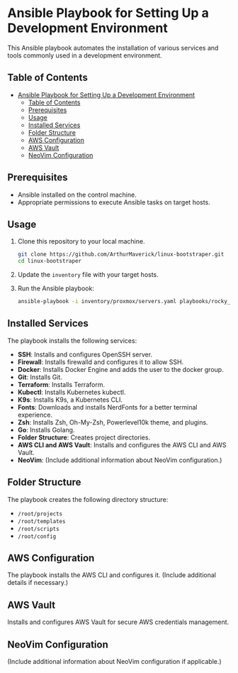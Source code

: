 
# Ansible Playbook for Setting Up a Development Environment

This Ansible playbook automates the installation of various services and tools commonly used in a development environment.

## Table of Contents

- [Ansible Playbook for Setting Up a Development Environment](#ansible-playbook-for-setting-up-a-development-environment)
  - [Table of Contents](#table-of-contents)
  - [Prerequisites](#prerequisites)
  - [Usage](#usage)
  - [Installed Services](#installed-services)
  - [Folder Structure](#folder-structure)
  - [AWS Configuration](#aws-configuration)
  - [AWS Vault](#aws-vault)
  - [NeoVim Configuration](#neovim-configuration)

## Prerequisites

- Ansible installed on the control machine.
- Appropriate permissions to execute Ansible tasks on target hosts.

## Usage

1. Clone this repository to your local machine.
   ```bash
   git clone https://github.com/ArthurMaverick/linux-bootstraper.git
   cd linux-bootstraper
   ```

2. Update the `inventory` file with your target hosts.

3. Run the Ansible playbook:
   ```bash
   ansible-playbook -i inventory/proxmox/servers.yaml playbooks/rocky_bootstrap.yaml -v
   ```


## Installed Services

The playbook installs the following services:

- **SSH**: Installs and configures OpenSSH server.
- **Firewall**: Installs firewalld and configures it to allow SSH.
- **Docker**: Installs Docker Engine and adds the user to the docker group.
- **Git**: Installs Git.
- **Terraform**: Installs Terraform.
- **Kubectl**: Installs Kubernetes kubectl.
- **K9s**: Installs K9s, a Kubernetes CLI.
- **Fonts**: Downloads and installs NerdFonts for a better terminal experience.
- **Zsh**: Installs Zsh, Oh-My-Zsh, Powerlevel10k theme, and plugins.
- **Go**: Installs Golang.
- **Folder Structure**: Creates project directories.
- **AWS CLI and AWS Vault**: Installs and configures the AWS CLI and AWS Vault.
- **NeoVim**: (Include additional information about NeoVim configuration.)

## Folder Structure

The playbook creates the following directory structure:

- `/root/projects`
- `/root/templates`
- `/root/scripts`
- `/root/config`

## AWS Configuration

The playbook installs the AWS CLI and configures it. (Include additional details if necessary.)

## AWS Vault

Installs and configures AWS Vault for secure AWS credentials management.

## NeoVim Configuration

(Include additional information about NeoVim configuration if applicable.)

